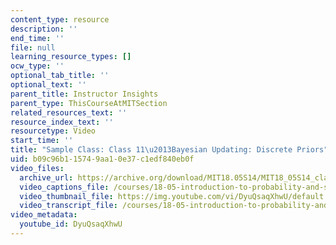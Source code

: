 ```yaml
---
content_type: resource
description: ''
end_time: ''
file: null
learning_resource_types: []
ocw_type: ''
optional_tab_title: ''
optional_text: ''
parent_title: Instructor Insights
parent_type: ThisCourseAtMITSection
related_resources_text: ''
resource_index_text: ''
resourcetype: Video
start_time: ''
title: "Sample Class: Class 11\u2013Bayesian Updating: Discrete Priors"
uid: b09c96b1-1574-9aa1-0e37-c1edf840eb0f
video_files:
  archive_url: https://archive.org/download/MIT18.05S14/MIT18_05S14_class12_300k.mp4
  video_captions_file: /courses/18-05-introduction-to-probability-and-statistics-spring-2014/9026f48720ff50849bba3a3e7f961d8e_DyuQsaqXhwU.vtt
  video_thumbnail_file: https://img.youtube.com/vi/DyuQsaqXhwU/default.jpg
  video_transcript_file: /courses/18-05-introduction-to-probability-and-statistics-spring-2014/4f0443556eed1ef14440d5d1b4a1b220_DyuQsaqXhwU.pdf
video_metadata:
  youtube_id: DyuQsaqXhwU
---
```

